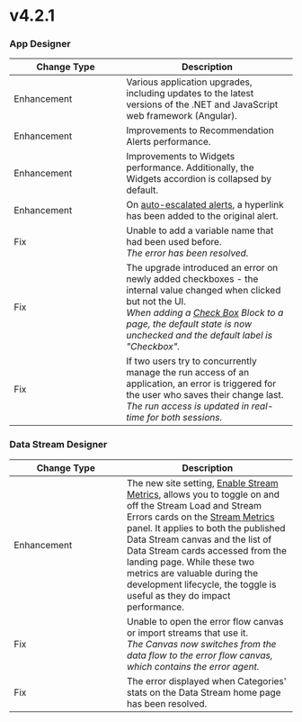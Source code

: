 # v4.2.1

### App Designer

<table><thead><tr><th width="184">Change Type</th><th>Description</th></tr></thead><tbody><tr><td>Enhancement</td><td>Various application upgrades, including updates to the latest versions of the .NET and JavaScript web framework (Angular).</td></tr><tr><td>Enhancement</td><td>Improvements to Recommendation Alerts performance.</td></tr><tr><td>Enhancement</td><td>Improvements to Widgets performance. Additionally, the Widgets accordion is collapsed by default.</td></tr><tr><td>Enhancement</td><td>On <a href="../../../concepts/recommendation/auto-escalate.md">auto-escalated alerts</a>, a hyperlink has been added to the original alert.</td></tr><tr><td>Fix</td><td>Unable to add a variable name that had been used before. <br><em>The error has been resolved.</em></td></tr><tr><td>Fix</td><td>The upgrade introduced an error on newly added checkboxes - the internal value changed when clicked but not the UI.<br><em>When adding a</em> <a href="../../../blocks-toolbox/basic/checkbox.md"><em>Check Box</em></a> <em>Block to a page, the default state is now unchecked and the default label is "Checkbox".</em> </td></tr><tr><td>Fix</td><td>If two users try to concurrently manage the run access of an application, an error is triggered for the user who saves their change last. <br><em>The run access is updated in real-time for both sessions.</em></td></tr></tbody></table>

### Data Stream Designer

<table><thead><tr><th width="185">Change Type</th><th>Description</th></tr></thead><tbody><tr><td>Enhancement</td><td>The new site setting, <a href="../../../../how-tos/manage-site-settings.md#disable-stream-metrics">Enable Stream Metrics</a>, allows you to toggle on and off the Stream Load and Stream Errors cards on the <a href="../../../how-tos/data-streams/use-stream-metrics.md">Stream Metrics</a> panel. It applies to both the published Data Stream canvas and the list of Data Stream cards accessed from the landing page. While these two metrics are valuable during the development lifecycle, the toggle is useful as they do impact performance.</td></tr><tr><td>Fix</td><td>Unable to open the error flow canvas or import streams that use it. <br><em>The Canvas now switches from the data flow to the error flow canvas, which contains the error agent.</em></td></tr><tr><td>Fix</td><td>The error displayed when Categories' stats on the Data Stream home page has been resolved.</td></tr></tbody></table>
